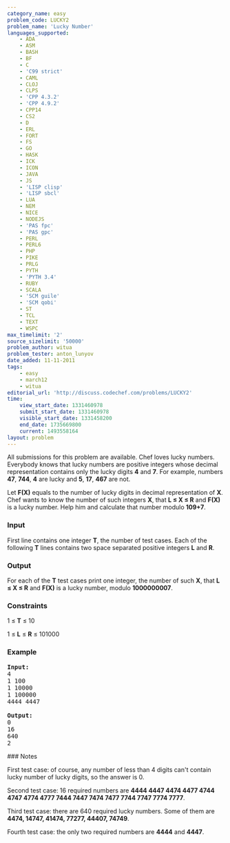 ```yaml
---
category_name: easy
problem_code: LUCKY2
problem_name: 'Lucky Number'
languages_supported:
    - ADA
    - ASM
    - BASH
    - BF
    - C
    - 'C99 strict'
    - CAML
    - CLOJ
    - CLPS
    - 'CPP 4.3.2'
    - 'CPP 4.9.2'
    - CPP14
    - CS2
    - D
    - ERL
    - FORT
    - FS
    - GO
    - HASK
    - ICK
    - ICON
    - JAVA
    - JS
    - 'LISP clisp'
    - 'LISP sbcl'
    - LUA
    - NEM
    - NICE
    - NODEJS
    - 'PAS fpc'
    - 'PAS gpc'
    - PERL
    - PERL6
    - PHP
    - PIKE
    - PRLG
    - PYTH
    - 'PYTH 3.4'
    - RUBY
    - SCALA
    - 'SCM guile'
    - 'SCM qobi'
    - ST
    - TCL
    - TEXT
    - WSPC
max_timelimit: '2'
source_sizelimit: '50000'
problem_author: witua
problem_tester: anton_lunyov
date_added: 11-11-2011
tags:
    - easy
    - march12
    - witua
editorial_url: 'http://discuss.codechef.com/problems/LUCKY2'
time:
    view_start_date: 1331460978
    submit_start_date: 1331460978
    visible_start_date: 1331458200
    end_date: 1735669800
    current: 1493558164
layout: problem
---
```

All submissions for this problem are available. Chef loves lucky numbers. Everybody knows that lucky numbers are positive integers whose decimal representation contains only the lucky digits **4** and **7**. For example, numbers **47**, **744**, **4** are lucky and **5**, **17**, **467** are not.

 Let **F(X)** equals to the number of lucky digits in decimal representation of **X**. Chef wants to know the number of such integers **X**, that **L ≤ X ≤ R** and **F(X)** is a lucky number. Help him and calculate that number modulo **109+7**.

### Input

First line contains one integer **T**, the number of test cases. Each of the following **T** lines contains two space separated positive integers **L** and **R**.

### Output

For each of the **T** test cases print one integer, the number of such **X**, that **L ≤ X ≤ R** and **F(X)** is a lucky number, modulo **1000000007**.

### Constraints

1 ≤ **T** ≤ 10

1 ≤ **L** ≤ **R** ≤ 101000

### Example

<pre>
<b>Input:</b>
4
1 100
1 10000
1 100000
4444 4447

<b>Output:</b>
0
16
640
2
</pre>### Notes

First test case: of course, any number of less than 4 digits can't contain lucky number of lucky digits, so the answer is 0.

Second test case: 16 required numbers are **4444 4447 4474 4477 4744 4747 4774 4777 7444 7447 7474 7477 7744 7747 7774 7777**.

Third test case: there are 640 required lucky numbers. Some of them are **4474, 14747, 41474, 77277, 44407, 74749**.

Fourth test case: the only two required numbers are **4444** and **4447**.
